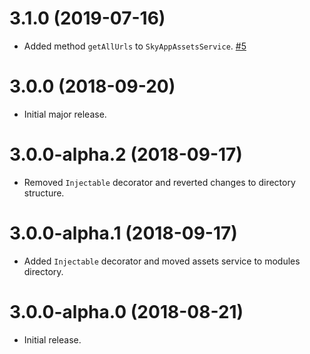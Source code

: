 # 3.1.0 (2019-07-16)

- Added method `getAllUrls` to `SkyAppAssetsService`. [#5](https://github.com/blackbaud/skyux-assets/pull/5)

# 3.0.0 (2018-09-20)

- Initial major release.

# 3.0.0-alpha.2 (2018-09-17)

- Removed `Injectable` decorator and reverted changes to directory structure.

# 3.0.0-alpha.1 (2018-09-17)

- Added `Injectable` decorator and moved assets service to modules directory.

# 3.0.0-alpha.0 (2018-08-21)

- Initial release.
